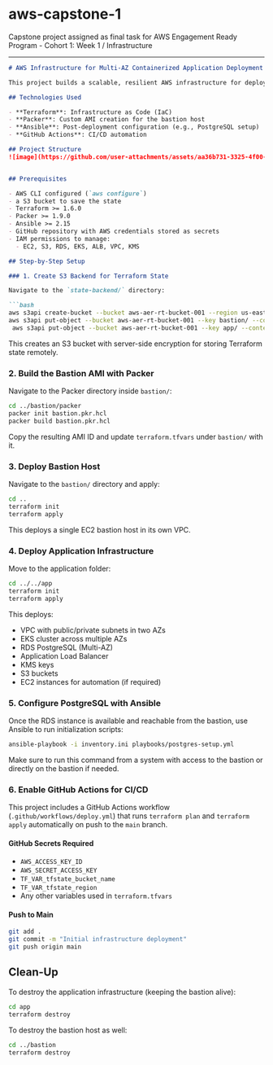 # aws-capstone-1
Capstone project  assigned as final task for AWS Engagement Ready Program - Cohort 1: Week 1 / Infrastructure


---

```markdown
# AWS Infrastructure for Multi-AZ Containerized Application Deployment

This project builds a scalable, resilient AWS infrastructure for deploying a containerized application using Terraform, Packer, and Ansible. The infrastructure spans multiple Availability Zones in the `us-east-1` region and includes a non-HA bastion host for management and automation purposes.

## Technologies Used

- **Terraform**: Infrastructure as Code (IaC)
- **Packer**: Custom AMI creation for the bastion host
- **Ansible**: Post-deployment configuration (e.g., PostgreSQL setup)
- **GitHub Actions**: CI/CD automation

## Project Structure
![image](https://github.com/user-attachments/assets/aa36b731-3325-4f00-9f78-06a648ca893f)


## Prerequisites

- AWS CLI configured (`aws configure`)
- a S3 bucket to save the state
- Terraform >= 1.6.0
- Packer >= 1.9.0
- Ansible >= 2.15
- GitHub repository with AWS credentials stored as secrets
- IAM permissions to manage:
  - EC2, S3, RDS, EKS, ALB, VPC, KMS

## Step-by-Step Setup

### 1. Create S3 Backend for Terraform State

Navigate to the `state-backend/` directory:

```bash
aws s3api create-bucket --bucket aws-aer-rt-bucket-001 --region us-east-1
aws s3api put-object --bucket aws-aer-rt-bucket-001 --key bastion/ --content-length 0
 aws s3api put-object --bucket aws-aer-rt-bucket-001 --key app/ --content-length 0
```

This creates an S3 bucket with server-side encryption for storing Terraform state remotely.

### 2. Build the Bastion AMI with Packer

Navigate to the Packer directory inside `bastion/`:

```bash
cd ../bastion/packer
packer init bastion.pkr.hcl
packer build bastion.pkr.hcl
```

Copy the resulting AMI ID and update `terraform.tfvars` under `bastion/` with it.

### 3. Deploy Bastion Host

Navigate to the `bastion/` directory and apply:

```bash
cd ..
terraform init
terraform apply
```

This deploys a single EC2 bastion host in its own VPC.

### 4. Deploy Application Infrastructure

Move to the application folder:

```bash
cd ../../app
terraform init
terraform apply
```

This deploys:

- VPC with public/private subnets in two AZs
- EKS cluster across multiple AZs
- RDS PostgreSQL (Multi-AZ)
- Application Load Balancer
- KMS keys
- S3 buckets
- EC2 instances for automation (if required)

### 5. Configure PostgreSQL with Ansible

Once the RDS instance is available and reachable from the bastion, use Ansible to run initialization scripts:

```bash
ansible-playbook -i inventory.ini playbooks/postgres-setup.yml
```

Make sure to run this command from a system with access to the bastion or directly on the bastion if needed.

### 6. Enable GitHub Actions for CI/CD

This project includes a GitHub Actions workflow (`.github/workflows/deploy.yml`) that runs `terraform plan` and `terraform apply` automatically on push to the `main` branch.

#### GitHub Secrets Required

- `AWS_ACCESS_KEY_ID`
- `AWS_SECRET_ACCESS_KEY`
- `TF_VAR_tfstate_bucket_name`
- `TF_VAR_tfstate_region`
- Any other variables used in `terraform.tfvars`

#### Push to Main

```bash
git add .
git commit -m "Initial infrastructure deployment"
git push origin main
```

## Clean-Up

To destroy the application infrastructure (keeping the bastion alive):

```bash
cd app
terraform destroy
```

To destroy the bastion host as well:

```bash
cd ../bastion
terraform destroy
```

